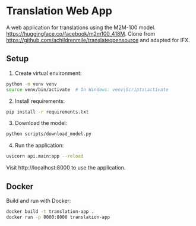 # Translation Web App

A web application for translations using the M2M-100 model. https://huggingface.co/facebook/m2m100_418M.
Clone from https://github.com/achildrenmile/translateopensource and adapted for IFX.

## Setup

1. Create virtual environment:
```bash
python -m venv venv
source venv/bin/activate  # On Windows: venv\Scripts\activate
```

2. Install requirements:
```bash
pip install -r requirements.txt
```

3. Download the model:
```bash
python scripts/download_model.py
```

4. Run the application:
```bash
uvicorn api.main:app --reload
```

Visit http://localhost:8000 to use the application.

## Docker

Build and run with Docker:
```bash
docker build -t translation-app .
docker run -p 8000:8000 translation-app
```